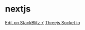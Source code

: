 # nextjs

[Edit on StackBlitz ⚡️](https://stackblitz.com/edit/nextjs-taee4k)
[Threejs ](https://docs.pmnd.rs/react-three-fiber/getting-started/your-first-scene)
[Socket io ](https://platzi.com/blog/usando-socketio-en-aplicaciones-de-nextjs/)

